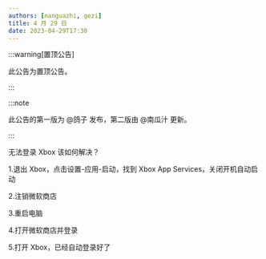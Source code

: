 ```yaml
---
authors: [nanguazhi, gezi]
title: 4 月 29 日
date: 2023-04-29T17:30
---
```


:::warning[置顶公告]

此公告为置顶公告。

:::

:::note

此公告的第一版为 @鸽子 发布，第二版由 @南瓜汁 更新。

:::

无法登录 Xbox 该如何解决？

1.退出 Xbox，点击设置-应用-启动，找到 Xbox App Services，关闭开机自动启动

2.注销微软商店

3.重启电脑

4.打开微软商店并登录

5.打开 Xbox，已经自动登录好了

